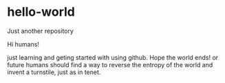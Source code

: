 # hello-world
Just another repository

Hi humans!

just learning and geting started with using github.
Hope the world ends! or future humans should find a way to reverse the entropy of the world and invent a turnstile, just as in tenet.
